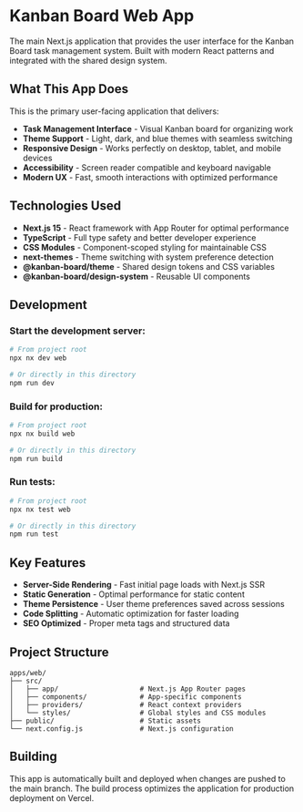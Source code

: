 # Kanban Board Web App

The main Next.js application that provides the user interface for the Kanban Board task management system. Built with modern React patterns and integrated with the shared design system.

## What This App Does

This is the primary user-facing application that delivers:

- **Task Management Interface** - Visual Kanban board for organizing work
- **Theme Support** - Light, dark, and blue themes with seamless switching
- **Responsive Design** - Works perfectly on desktop, tablet, and mobile devices
- **Accessibility** - Screen reader compatible and keyboard navigable
- **Modern UX** - Fast, smooth interactions with optimized performance

## Technologies Used

- **Next.js 15** - React framework with App Router for optimal performance
- **TypeScript** - Full type safety and better developer experience
- **CSS Modules** - Component-scoped styling for maintainable CSS
- **next-themes** - Theme switching with system preference detection
- **@kanban-board/theme** - Shared design tokens and CSS variables
- **@kanban-board/design-system** - Reusable UI components

## Development

### Start the development server:

```bash
# From project root
npx nx dev web

# Or directly in this directory
npm run dev
```

### Build for production:

```bash
# From project root
npx nx build web

# Or directly in this directory
npm run build
```

### Run tests:

```bash
# From project root
npx nx test web

# Or directly in this directory
npm run test
```

## Key Features

- **Server-Side Rendering** - Fast initial page loads with Next.js SSR
- **Static Generation** - Optimal performance for static content
- **Theme Persistence** - User theme preferences saved across sessions
- **Code Splitting** - Automatic optimization for faster loading
- **SEO Optimized** - Proper meta tags and structured data

## Project Structure

```
apps/web/
├── src/
│   ├── app/                    # Next.js App Router pages
│   ├── components/             # App-specific components
│   ├── providers/              # React context providers
│   └── styles/                 # Global styles and CSS modules
├── public/                     # Static assets
└── next.config.js              # Next.js configuration
```

## Building

This app is automatically built and deployed when changes are pushed to the main branch. The build process optimizes the application for production deployment on Vercel.
